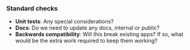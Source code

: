<!-- Describe the PR. 
• Does any part of it require special attention?
• Does it relate to or fix any issue?
-->

### Standard checks

- **Unit tests**: Any special considerations?
- **Docs**: Do we need to update any docs, internal or public?
- **Backwards compatibility**: Will this break existing apps? If so, what would be the extra work required to keep them working?
